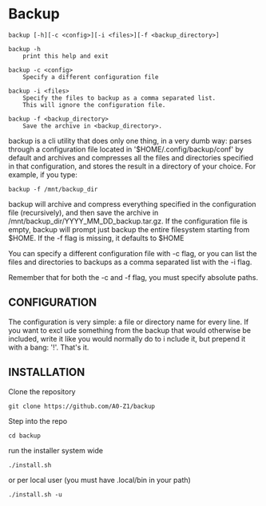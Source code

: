 # Backup

    backup [-h][-c <config>][-i <files>][-f <backup_directory>]

    backup -h
        print this help and exit

    backup -c <config>
        Specify a different configuration file

    backup -i <files>
        Specify the files to backup as a comma separated list.
        This will ignore the configuration file.

    backup -f <backup_directory>
        Save the archive in <backup_directory>.

backup is a cli utility that does only one thing, in a very dumb way:
parses through a configuration file located in '\$HOME/.config/backup/conf' by
default and archives and compresses all the files and directories specified in
that configuration, and stores the result in a directory of your choice. For
example, if you type:

    backup -f /mnt/backup_dir

backup will archive and compress everything specified in the configuration
file (recursively), and then save the archive in
/mnt/backup_dir/YYYY_MM_DD_backup.tar.gz.
If the configuration file is empty, backup will prompt just backup the entire
filesystem starting from \$HOME. If the -f flag is missing, it defaults
to \$HOME

You can specify a different configuration file with -c flag, or you can
list the files and directories to backups as a comma separated list with
the -i flag.

Remember that for both the -c and -f flag, you must specify absolute paths.


## CONFIGURATION

The configuration is very simple: a file or directory name for every line. If
you want to excl ude something from the backup that would otherwise be
included, write it like you would normally do to i nclude it, but prepend it
with a bang: '!'. That's it.

## INSTALLATION

Clone the repository

    git clone https://github.com/A0-Z1/backup

Step into the repo

    cd backup

run the installer system wide

    ./install.sh

or per local user (you must have .local/bin in your path)

    ./install.sh -u
